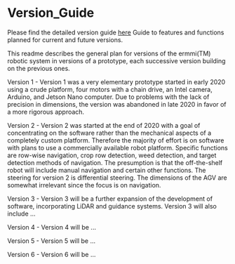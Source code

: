 # Version_Guide

Please find the detailed version guide [here](https://docs.google.com/spreadsheets/d/1-9Jd0SoJ1U_tbI-kt4YGYYeoBChFytBcoqHol2XXlcE/edit?usp=sharing)
Guide to features and functions planned for current and future versions.

This readme describes the general plan for versions of the ermmi(TM) robotic system in versions of a prototype, each successive version building on the previous ones.

Version 1 - Version 1 was a very elementary prototype started in early 2020 using a crude platform, four motors with a chain drive, an Intel camera, Arduino, and Jetson Nano computer.  Due to problems with the lack of precision in dimensions, the version was abandoned in late 2020 in favor of a more rigorous approach.

Version 2 - Version 2 was started at the end of 2020 with a goal of concentrating on the software rather than the mechanical aspects of a completely custom platform.  Therefore the majority of effort is on software with plans to use a commercially available robot platform.  Specific functions are row-wise navigation, crop row detection, weed detection, and target detection methods of navigation. The presumption is that the off-the-shelf robot will include manual navigation and certain other functions.  The steering for version 2 is differential steering.  The dimensions of the AGV are somewhat irrelevant since the focus is on navigation.

Version 3 - Version 3 will be a further expansion of the development of software, incorporating LiDAR and guidance systems.  Version 3 will also include ...

Version 4 - Version 4 will be ...

Version 5 - Version 5 will be ...

Version 6 - Version 6 will be ...
